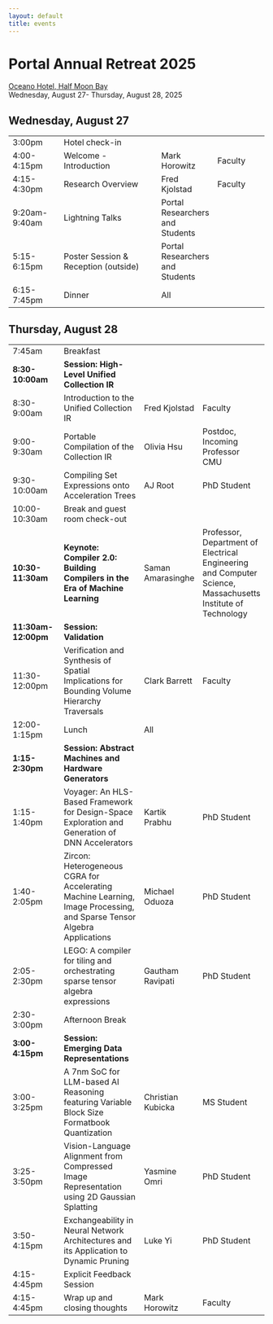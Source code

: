 ```yaml
---
layout: default
title: events
---
```


<h1>Portal Annual Retreat 2025</h1>
<a href="https://oceanohalfmoonbay.com/">Oceano Hotel, Half Moon Bay</a> <br/>
Wednesday, August 27- Thursday, August 28, 2025

<h2>Wednesday, August 27</h2>
<table>
<tr>
<td style="width:20%;">3:00pm</td>
<td style="width:32">Hotel check-in</td>
<td style="width:18%;"></td>
<td style="width:20%;"></td>
</tr>

<tr>
<td>4:00-4:15pm</td>
<td>Welcome - Introduction</td>
<td>Mark Horowitz</td>
<td>Faculty</td>
</tr>

<tr>
<td>4:15-4:30pm</td>
<td>Research Overview</td>
<td>Fred Kjolstad</td>
<td>Faculty</td>
</tr>

<tr>
<td>9:20am-9:40am</td>
<td>Lightning Talks</td>
<td>Portal Researchers and Students</td>
<td></td>
</tr>

<tr>
<td>5:15-6:15pm</td>
<td>Poster Session & Reception (outside)</td>
<td>Portal Researchers and Students</td>
<td></td>
</tr>

<tr>
<td>6:15-7:45pm</td>
<td>Dinner</td>
<td>All</td>
<td></td>
</tr>
</table>

<h2>Thursday, August 28</h2>
<table>
<tr>
<td style="width:20%;">7:45am</td>
<td style="width:32">Breakfast</td>
<td style="width:18%;"></td>
<td style="width:20%;"></td>
</tr>

<tr>
<td><b>8:30-10:00am</b></td>
<td><b>Session: High-Level Unified Collection IR</b></td>
</tr>

<tr>
<td>8:30-9:00am</td>
<td>Introduction to the Unified Collection IR</td>
<td>Fred Kjolstad</td>
<td>Faculty</td>
</tr>

<tr>
<td>9:00-9:30am</td>
<td>Portable Compilation of the Collection IR </td>
<td>Olivia Hsu</td>
<td>Postdoc, Incoming Professor CMU</td>
</tr>

<tr>
<td>9:30-10:00am</td>
<td>Compiling Set Expressions onto Acceleration Trees </td>
<td>AJ Root</td>
<td>PhD Student</td>
</tr>

<tr>
<td>10:00-10:30am</td>
<td>Break and guest room check-out </td>
<td></td>
<td></td>
</tr>

<tr>
<td><b>10:30-11:30am</b></td>
<td><b>Keynote: Compiler 2.0: Building Compilers in the Era of Machine Learning</b></td>
</td>
<td>Saman Amarasinghe</td>
<td>Professor, Department of Electrical Engineering and Computer Science, Massachusetts Institute of Technology</td>
</tr>

<tr>
<td><b>11:30am-12:00pm</b></td>
<td><b>Session: Validation</b></td>
</tr>

<tr>
<td>11:30-12:00pm</td>
<td>Verification and Synthesis of Spatial Implications for Bounding Volume Hierarchy Traversals </td>
<td>Clark Barrett</td>
<td>Faculty</td>
</tr>

<tr>
<td>12:00-1:15pm</td>
<td>Lunch</td>
<td>All</td>
<td></td>
</tr>

<tr>
<td><b>1:15-2:30pm</b></td>
<td><b>Session: Abstract Machines and Hardware Generators</b>
</td>
</tr>

<tr>
<td>1:15-1:40pm</td>
<td>Voyager: An HLS-Based Framework for Design-Space Exploration and Generation of DNN Accelerators </td>
<td>Kartik Prabhu</td>
<td>PhD Student</td>
</tr>

<tr>
<td>1:40-2:05pm</td>
<td>Zircon: Heterogeneous CGRA for Accelerating Machine Learning, Image Processing, and Sparse Tensor Algebra Applications  </td>
<td>Michael Oduoza</td>
<td>PhD Student</td>
</tr>

<tr>
<td>2:05-2:30pm</td>
<td>LEGO: A compiler for tiling and orchestrating sparse tensor algebra expressions  </td>
<td>Gautham Ravipati</td>
<td>PhD Student</td>
</tr>

<tr>
<td>2:30-3:00pm</td>
<td>Afternoon Break</td>
<td></td>
<td></td>
</tr>

<tr>
<td><b>3:00-4:15pm</b></td>
<td><b>Session: Emerging Data Representations</b></td>
</tr>

<tr>
<td>3:00-3:25pm</td>
<td>A 7nm SoC for LLM-based AI Reasoning featuring Variable Block Size Formatbook Quantization</td>
<td>Christian Kubicka</td>
<td>MS Student</td>
</tr>

<tr>
<td>3:25-3:50pm</td>
<td>Vision-Language Alignment from Compressed Image Representation using 2D Gaussian Splatting</td>
<td>Yasmine Omri</td>
<td>PhD Student</td>
</tr>

<tr>
<td>3:50-4:15pm</td>
<td>Exchangeability in Neural Network Architectures and its Application to Dynamic Pruning </td>
<td>Luke Yi</td>
<td>PhD Student</td>
</tr>

<tr>
<td>4:15-4:45pm</td>
<td>Explicit Feedback Session</td>
<td></td>
<td></td>
</tr>

<tr>
<td>4:15-4:45pm</td>
<td>Wrap up and closing thoughts</td>
<td>Mark Horowitz</td>
<td>Faculty</td>
</tr>

</table>
